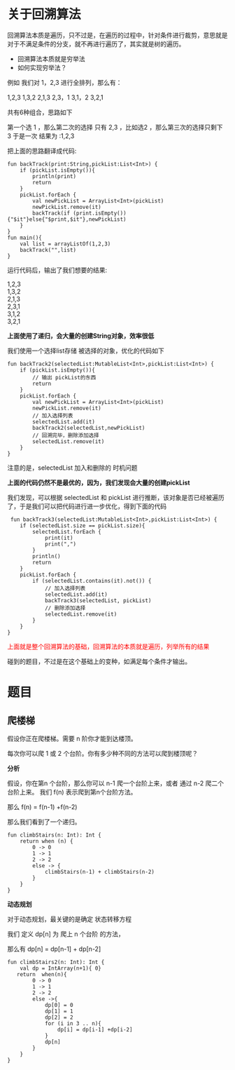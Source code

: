 # 关于回溯算法

回溯算法本质是遍历，只不过是，在遍历的过程中，针对条件进行裁剪，意思就是对于不满足条件的分支，就不再进行遍历了，其实就是树的遍历。

 - 回溯算法本质就是穷举法
 - 如何实现穷举法？


例如 我们对 1，2,3 进行全排列，那么有：

1,2,3  1,3,2
2,1,3  2,3，1
3,1，2  3,2,1

共有6种组合，思路如下

第一个选 1 ，那么第二次的选择 只有 2,3 ，比如选2 ，那么第三次的选择只剩下 3 于是一次 结果为 :1,2,3


把上面的思路翻译成代码:

```koltin
fun backTrack(print:String,pickList:List<Int>) {
    if (pickList.isEmpty()){
        println(print)
        return
    }
    pickList.forEach {
        val newPickList = ArrayList<Int>(pickList)
        newPickList.remove(it)
        backTrack(if (print.isEmpty()){"$it"}else{"$print,$it"},newPickList)
    }
}
fun main(){
    val list = arrayListOf(1,2,3)
    backTrack("",list)
}
```
运行代码后，输出了我们想要的结果:

1,2,3<br>
1,3,2<br>
2,1,3<br>
2,3,1<br>
3,1,2<br>
3,2,1<br>

**上面使用了递归，会大量的创建String对象，效率很低**

我们使用一个选择list存储 被选择的对象，优化的代码如下


```
fun backTrack2(selectedList:MutableList<Int>,pickList:List<Int>) {
    if (pickList.isEmpty()){
        // 输出 pickList的东西
        return
    }
    pickList.forEach {
        val newPickList = ArrayList<Int>(pickList)
        newPickList.remove(it)
        // 加入选择列表
        selectedList.add(it)
        backTrack2(selectedList,newPickList)
        // 回溯完毕，删除添加选择
        selectedList.remove(it)
    }
}
```
注意的是，selectedList 加入和删除的 时机问题

**上面的代码仍然不是最优的，因为，我们发现会大量的创建pickList**

我们发现，可以根据 selectedList 和 pickList 进行推断，该对象是否已经被遍历了，于是我们可以把代码进行进一步优化，得到下面的代码

```kolin
 fun backTrack3(selectedList:MutableList<Int>,pickList:List<Int>) {
    if (selectedList.size == pickList.size){
        selectedList.forEach {
            print(it)
            print(",")
        }
        println()
        return
    }
    pickList.forEach {
        if (selectedList.contains(it).not()) {
            // 加入选择列表
            selectedList.add(it)
            backTrack3(selectedList, pickList)
            // 删除添加选择
            selectedList.remove(it)
        }
    }
}
```

<p style="color:red;">上面就是整个回溯算法的基础，回溯算法的本质就是遍历，列举所有的结果</p>


碰到的题目，不过是在这个基础上的变种，如满足每个条件才输出。















# 题目

 ## 爬楼梯

   假设你正在爬楼梯。需要 n 阶你才能到达楼顶。

每次你可以爬 1 或 2 个台阶。你有多少种不同的方法可以爬到楼顶呢？


**分析**

假设，你在第n 个台阶，那么你可以 n-1 爬一个台阶上来，或者 通过 n-2 爬二个台阶上来。 我们 f(n) 表示爬到第n个台阶方法。

那么 f(n) = f(n-1) +f(n-2)


那么我们看到了一个递归。

```
fun climbStairs(n: Int): Int {
    return when (n) {
        0 -> 0
        1 -> 1
        2 -> 2
        else -> {
            climbStairs(n-1) + climbStairs(n-2)
        }
    }
}
```

**动态规划**

对于动态规划，最关键的是确定 状态转移方程

我们 定义 dp[n] 为 爬上 n 个台阶 的方法，

那么有 dp[n] = dp[n-1] + dp[n-2]


```
fun climbStairs2(n: Int): Int {
    val dp = IntArray(n+1){ 0}
   return  when(n){
        0 -> 0
        1 -> 1
        2 -> 2
        else ->{
            dp[0] = 0
            dp[1] = 1
            dp[2] = 2
            for (i in 3 .. n){
                dp[i] = dp[i-1] +dp[i-2]
            }
            dp[n]
        }
    }
}
```